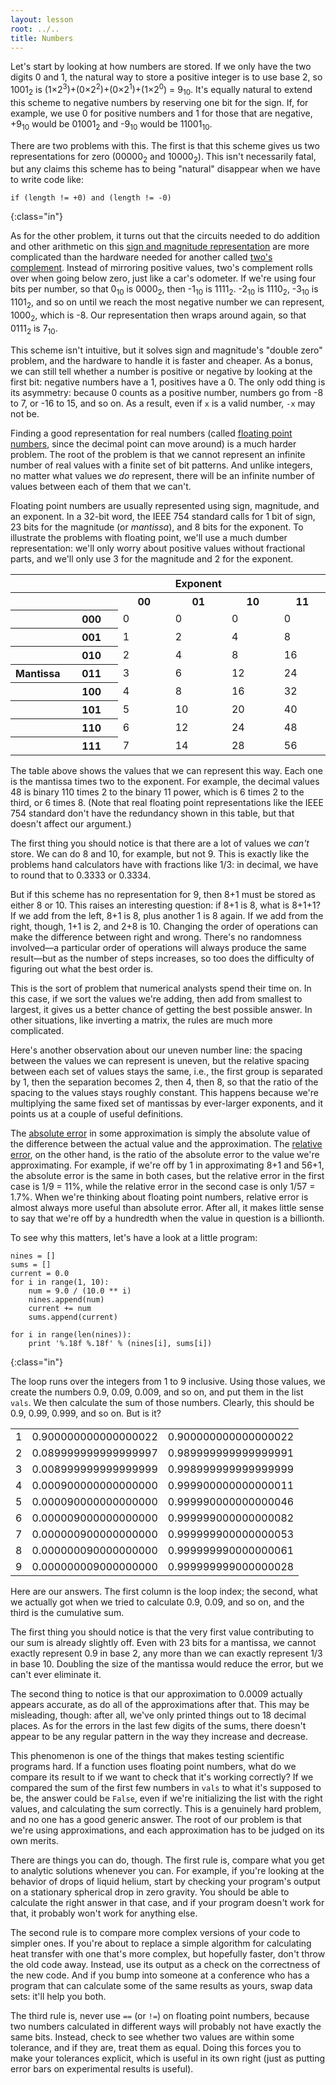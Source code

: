 ```yaml
---
layout: lesson
root: ../..
title: Numbers
---
```

Let's start by looking at how numbers are stored.
If we only have the two digits 0 and 1,
the natural way to store a positive integer is to use base 2,
so 1001<sub>2</sub> is
(1&times;2<sup>3</sup>)+(0&times;2<sup>2</sup>)+(0&times;2<sup>1</sup>)+(1&times;2<sup>0</sup>) = 9<sub>10</sub>.
It's equally natural to extend this scheme to negative numbers by reserving one bit for the sign.
If, for example, we use 0 for positive numbers and 1 for those that are negative,
+9<sub>10</sub> would be 01001<sub>2</sub> and -9<sub>10</sub> would be 11001<sub>10</sub>.

There are two problems with this.
The first is that this scheme gives us two representations for zero (00000<sub>2</sub> and 10000<sub>2</sub>).
This isn't necessarily fatal,
but any claims this scheme has to being "natural" disappear when we have to write code like:

~~~
if (length != +0) and (length != -0)
~~~
{:class="in"}

As for the other problem,
it turns out that the circuits needed to do addition and other arithmetic on this
[sign and magnitude representation](../../gloss.html#sign-and-magnitude)
are more complicated than the hardware needed for another called
[two's complement](../../gloss.html#twos-complement).
Instead of mirroring positive values,
two's complement rolls over when going below zero,
just like a car's odometer.
If we're using four bits per number,
so that 0<sub>10</sub> is 0000<sub>2</sub>,
then -1<sub>10</sub> is 1111<sub>2</sub>.
-2<sub>10</sub> is 1110<sub>2</sub>,
-3<sub>10</sub> is 1101<sub>2</sub>,
and so on until we reach the most negative number we can represent,
1000<sub>2</sub>, which is -8.
Our representation then wraps around again, so that 0111<sub>2</sub> is 7<sub>10</sub>.

This scheme isn't intuitive,
but it solves sign and magnitude's "double zero" problem,
and the hardware to handle it is faster and cheaper.
As a bonus,
we can still tell whether a number is positive or negative by looking at the first bit:
negative numbers have a 1, positives have a 0.
The only odd thing is its asymmetry:
because 0 counts as a positive number,
numbers go from -8 to 7, or -16 to 15, and so on.
As a result, even if `x` is a valid number, `-x` may not be.

Finding a good representation for real numbers
(called [floating point numbers](../../gloss.html#float),
since the decimal point can move around)
is a much harder problem.
The root of the problem is that
we cannot represent an infinite number of real values with a finite set of bit patterns.
And unlike integers,
no matter what values we *do* represent,
there will be an infinite number of values between each of them that we can't.

Floating point numbers are usually represented using sign, magnitude, and an exponent.
In a 32-bit word,
the IEEE 754 standard calls for 1 bit of sign,
23 bits for the magnitude (or *mantissa*),
and 8 bits for the exponent.
To illustrate the problems with floating point,
we'll use a much dumber representation:
we'll only worry about positive values without fractional parts,
and we'll only use 3 for the magnitude and 2 for the exponent.

<!--- Remove this when colspan is an option -->
<style>
.table-exponent th {
    width:17%;
}
</style>

<table class="table table-striped table-exponent">
<tr><th></th>        <th>   </th><th></th><th>Exponent</th><th></th><th></th></tr>
<tr><th></th>        <th>   </th><th>00</th><th>01</th><th>10</th><th>11</th></tr>
<tr><th></th>        <th>000</th><td> 0</td><td> 0</td><td> 0</td><td> 0</td></tr>
<tr><th></th>        <th>001</th><td> 1</td><td> 2</td><td> 4</td><td> 8</td></tr>
<tr><th></th>        <th>010</th><td> 2</td><td> 4</td><td> 8</td><td>16</td></tr>
<tr><th>Mantissa</th><th>011</th><td> 3</td><td> 6</td><td>12</td><td>24</td></tr>
<tr><th></th>        <th>100</th><td> 4</td><td> 8</td><td>16</td><td>32</td></tr>
<tr><th></th>        <th>101</th><td> 5</td><td>10</td><td>20</td><td>40</td></tr>
<tr><th></th>        <th>110</th><td> 6</td><td>12</td><td>24</td><td>48</td></tr>
<tr><th></th>        <th>111</th><td> 7</td><td>14</td><td>28</td><td>56</td></tr>
</table>

The table above
shows the values that we can represent this way.
Each one is the mantissa times two to the exponent.
For example, the decimal values 48 is binary 110 times 2 to the binary 11 power,
which is 6 times 2 to the third,
or 6 times 8.
(Note that real floating point representations like the IEEE 754 standard
don't have the redundancy shown in this table,
but that doesn't affect our argument.)

The first thing you should notice is that there are a lot of values we *can't* store.
We can do 8 and 10, for example, but not 9.
This is exactly like the problems hand calculators have with fractions like 1/3:
in decimal, we have to round that to 0.3333 or 0.3334.

But if this scheme has no representation for 9,
then 8+1 must be stored as either 8 or 10.
This raises an interesting question:
if 8+1 is 8, what is 8+1+1?
If we add from the left, 8+1 is 8, plus another 1 is 8 again.
If we add from the right, though, 1+1 is 2, and 2+8 is 10.
Changing the order of operations can make the difference between right and wrong.
There's no randomness involved&mdash;a particular order of operations
will always produce the same result&mdash;but
as the number of steps increases,
so too does the difficulty of figuring out what the best order is.

This is the sort of problem that numerical analysts spend their time on.
In this case, if we sort the values we're adding, then add from smallest to largest,
it gives us a better chance of getting the best possible answer.
In other situations,
like inverting a matrix,
the rules are much more complicated.

Here's another observation about our uneven number line:
the spacing between the values we can represent is uneven,
but the relative spacing between each set of values stays the same,
i.e., the first group is separated by 1, then the separation becomes 2, then 4, then 8,
so that the ratio of the spacing to the values stays roughly constant.
This happens because we're multiplying the same fixed set of mantissas by ever-larger exponents,
and it points us at a couple of useful definitions.

The [absolute error](../../gloss.html#absolute-error) in some approximation
is simply the absolute value of the difference between the actual value and the approximation.
The [relative error](../../gloss.html#relative-error),
on the other hand,
is the ratio of the absolute error to the value we're approximating.
For example, if we're off by 1 in approximating 8+1 and 56+1,
the absolute error is the same in both cases,
but the relative error in the first case is 1/9 = 11%,
while the relative error in the second case is only 1/57 = 1.7%.
When we're thinking about floating point numbers,
relative error is almost always more useful than absolute error.
After all,
it makes little sense to say that we're off by a hundredth when the value in question is a billionth.

To see why this matters, let's have a look at a little program:

~~~
nines = []
sums = []
current = 0.0
for i in range(1, 10):
    num = 9.0 / (10.0 ** i)
    nines.append(num)
    current += num
    sums.append(current)

for i in range(len(nines)):
    print '%.18f %.18f' % (nines[i], sums[i])
~~~
{:class="in"}

The loop runs over the integers from 1 to 9 inclusive.
Using those values, we create the numbers 0.9, 0.09, 0.009, and so on, and put them in the list `vals`.
We then calculate the sum of those numbers.
Clearly, this should be 0.9, 0.99, 0.999, and so on.
But is it?

<table class="table table-striped">
<tr><td>1</td><td>0.900000000000000022</td><td>0.900000000000000022</td></tr>
<tr><td>2</td><td>0.089999999999999997</td><td>0.989999999999999991</td></tr>
<tr><td>3</td><td>0.008999999999999999</td><td>0.998999999999999999</td></tr>
<tr><td>4</td><td>0.000900000000000000</td><td>0.999900000000000011</td></tr>
<tr><td>5</td><td>0.000090000000000000</td><td>0.999990000000000046</td></tr>
<tr><td>6</td><td>0.000009000000000000</td><td>0.999999000000000082</td></tr>
<tr><td>7</td><td>0.000000900000000000</td><td>0.999999900000000053</td></tr>
<tr><td>8</td><td>0.000000090000000000</td><td>0.999999990000000061</td></tr>
<tr><td>9</td><td>0.000000009000000000</td><td>0.999999999000000028</td></tr>
</table>

Here are our answers.
The first column is the loop index;
the second, what we actually got when we tried to calculate 0.9, 0.09, and so on,
and the third is the cumulative sum.

The first thing you should notice is that the very first value contributing to our sum is already slightly off.
Even with 23 bits for a mantissa,
we cannot exactly represent 0.9 in base 2,
any more than we can exactly represent 1/3 in base 10.
Doubling the size of the mantissa would reduce the error,
but we can't ever eliminate it.

The second thing to notice is that our approximation to 0.0009 actually appears accurate,
as do all of the approximations after that.
This may be misleading, though:
after all,
we've only printed things out to 18 decimal places.
As for the errors in the last few digits of the sums,
there doesn't appear to be any regular pattern in the way they increase and decrease.

This phenomenon is one of the things that makes testing scientific programs hard.
If a function uses floating point numbers,
what do we compare its result to
if we want to check that it's working correctly?
If we compared the sum of the first few numbers in `vals` to what it's supposed to be,
the answer could be `False`,
even if we're initializing the list with the right values,
and calculating the sum correctly.
This is a genuinely hard problem,
and no one has a good generic answer.
The root of our problem is that we're using approximations,
and each approximation has to be judged on its own merits.

There are things you can do, though.
The first rule is,
compare what you get to analytic solutions whenever you can.
For example,
if you're looking at the behavior of drops of liquid helium,
start by checking your program's output on a stationary spherical drop in zero gravity.
You should be able to calculate the right answer in that case,
and if your program doesn't work for that,
it probably won't work for anything else.

The second rule is to compare more complex versions of your code to simpler ones.
If you're about to replace a simple algorithm for calculating heat transfer with one that's more complex,
but hopefully faster,
don't throw the old code away.
Instead,
use its output as a check on the correctness of the new code.
And if you bump into someone at a conference who has a program that can calculate some of the same results as yours,
swap data sets:
it'll help you both.

The third rule is, never use `==` (or `!=`) on floating point numbers,
because two numbers calculated in different ways will probably not have exactly the same bits.
Instead,
check to see whether two values are within some tolerance,
and if they are,
treat them as equal.
Doing this forces you to make your tolerances explicit,
which is useful in its own right
(just as putting error bars on experimental results is useful).
